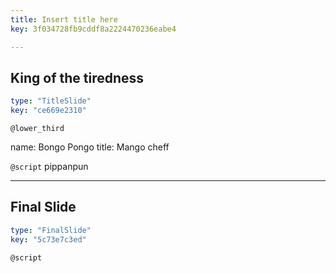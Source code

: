 ```yaml
---
title: Insert title here
key: 3f034728fb9cddf8a2224470236eabe4

---
```

## King of the tiredness

```yaml
type: "TitleSlide"
key: "ce669e2310"
```

`@lower_third`

name: Bongo Pongo
title: Mango cheff


`@script`
pippanpun


---
## Final Slide

```yaml
type: "FinalSlide"
key: "5c73e7c3ed"
```

`@script`



